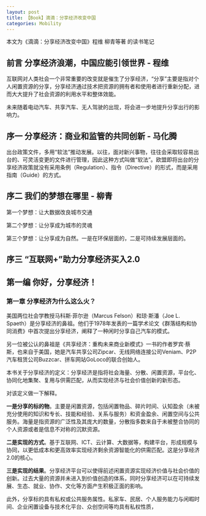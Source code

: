 ```yaml
---
layout: post
title: 【Book】滴滴：分享经济改变中国
categories: Mobility
---
```


本文为《滴滴：分享经济改变中国》程维 柳青等著 的读书笔记

## 前言 分享经济浪潮，中国应能引领世界 - 程维

互联网对人类社会一个非常重要的改变就是催生了分享经济，“分享”主要是指对个人闲置资源的分享，分享经济通过技术把资源的拥有者和使用者进行重新分配，进而大大提升了社会资源的利用水平和整体效能。

未来随着电动汽车、共享汽车、无人驾驶的出现，将会进一步地提升分享出行的影响力。

## 序一 分享经济：商业和监管的共同创新 - 马化腾

出台政策文件，多用“软法”推动发展。以往，面对新兴事物，往往会采取较容易出台的、可灵活变更的文件进行管理，因此这种方式叫做“软法”。欧盟即将出台的分享经济政策就没有采用条例（Regulation）、指令（Directive）的形式，而是采用指南（Guide）的方式。

## 序二 我们的梦想在哪里 - 柳青

第一个梦想：让大数据改良城市交通

第二个梦想：让分享成为城市的灵魂

第三个梦想：让分享成为自然。一是在环保层面的，二是可持续发展层面的。

## 序三 “互联网+”助力分享经济买入2.0

## 第一编 你好，分享经济！

### 第一章 分享经济为什么这么火？

美国两位社会学教授马科斯·菲尔逊（Marcus Felson）和琼·斯潘（Joe L. Spaeth）是分享经济的鼻祖。他们于1978年发表的一篇学术论文《群落结构和协同消费》中首次提出分享经济，阐释了一种闲时分享自己汽车的模式。

另一位被公认的鼻祖是《共享经济：重构未来商业新模式》一书的作者罗宾·蔡斯，也来自于美国，她是汽车共享公司Zipcar、无线网络连接公司Veniam、P2P汽车租赁公司Buzzcar、拼车网站GoLoco的联合创始人。

本书关于分享经济的定义：分享经济是指将社会海量、分散、闲置资源，平台化、协同化地集聚、复用与供需匹配，从而实现经济与社会价值创新的新形态。

对该定义做一下解释。

**一是分享的标的物**。主要是闲置资源，包括闲置物品、碎片时间、认知盈余（未被充分使用的知识和专长、技能和经验、关系与服务）和资金盈余、闲置空间与公共服务。海量是指资源的广泛性及其庞大的数量，分散指多数来自于未被整合协同的个人资源或者是信息不对称的沉默资源。

**二是实现的方式**。基于互联网、ICT、云计算、大数据等，构建平台，形成规模与协同，以更低成本和更高效率实现经济剩余资源智能化的供需匹配。这是分享经济2.0的核心。

**三是实现的结果**。分享经济平台可以使得前述闲置资源实现经济价值与社会价值的创新。过去大量的资源并未进入到价值创造的体系，同时分享经济可以在可持续发展、生态、就业、协作、文化等方面产生积极正面的影响。

此外，分享标的具有私权或公共服务属性。私家车、民居、个人服务能力与闲暇时间、企业闲置设备与技术化平台、众创空间等均具有私权性质，